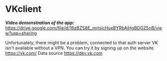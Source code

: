 # VKclient
**_Video demonstration of the app:_**
https://drive.google.com/file/d/16zBZS8E_mrlsjcHuxBYRbAiHgBDGZ5nB/view?usp=sharing

Unfortunately, there might be a problem, connected to that auth server VK isn't available without a VPN.
You can try it by signing up on the website https://vk.com/ 
Data source https://dev.vk.com
